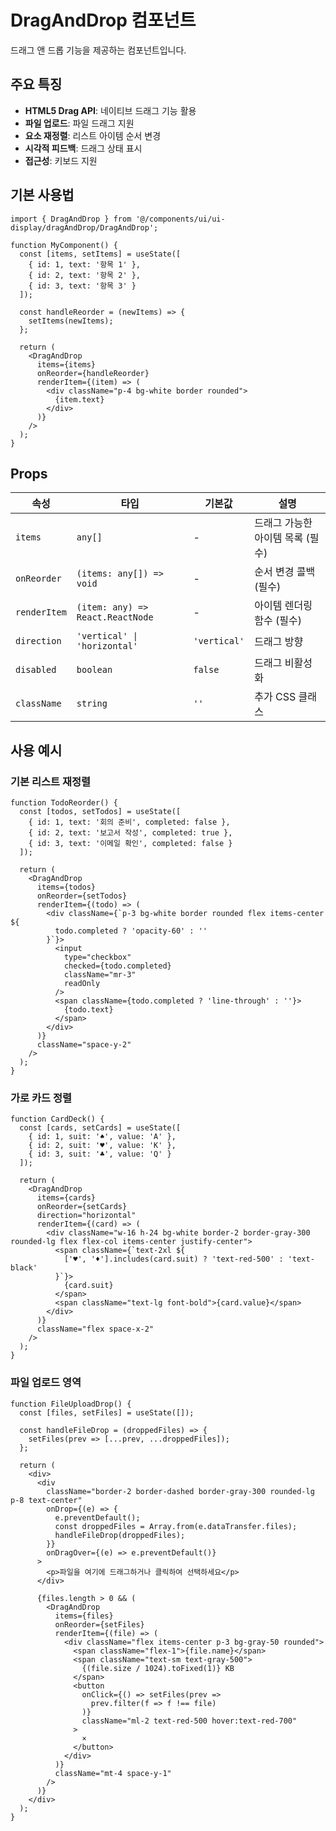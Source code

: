 # DragAndDrop 컴포넌트

드래그 앤 드롭 기능을 제공하는 컴포넌트입니다.

## 주요 특징

- **HTML5 Drag API**: 네이티브 드래그 기능 활용
- **파일 업로드**: 파일 드래그 지원
- **요소 재정렬**: 리스트 아이템 순서 변경
- **시각적 피드백**: 드래그 상태 표시
- **접근성**: 키보드 지원

## 기본 사용법

```tsx
import { DragAndDrop } from '@/components/ui/ui-display/dragAndDrop/DragAndDrop';

function MyComponent() {
  const [items, setItems] = useState([
    { id: 1, text: '항목 1' },
    { id: 2, text: '항목 2' },
    { id: 3, text: '항목 3' }
  ]);

  const handleReorder = (newItems) => {
    setItems(newItems);
  };

  return (
    <DragAndDrop
      items={items}
      onReorder={handleReorder}
      renderItem={(item) => (
        <div className="p-4 bg-white border rounded">
          {item.text}
        </div>
      )}
    />
  );
}
```

## Props

| 속성 | 타입 | 기본값 | 설명 |
|------|------|--------|------|
| `items` | `any[]` | - | 드래그 가능한 아이템 목록 (필수) |
| `onReorder` | `(items: any[]) => void` | - | 순서 변경 콜백 (필수) |
| `renderItem` | `(item: any) => React.ReactNode` | - | 아이템 렌더링 함수 (필수) |
| `direction` | `'vertical' \| 'horizontal'` | `'vertical'` | 드래그 방향 |
| `disabled` | `boolean` | `false` | 드래그 비활성화 |
| `className` | `string` | `''` | 추가 CSS 클래스 |

## 사용 예시

### 기본 리스트 재정렬

```tsx
function TodoReorder() {
  const [todos, setTodos] = useState([
    { id: 1, text: '회의 준비', completed: false },
    { id: 2, text: '보고서 작성', completed: true },
    { id: 3, text: '이메일 확인', completed: false }
  ]);

  return (
    <DragAndDrop
      items={todos}
      onReorder={setTodos}
      renderItem={(todo) => (
        <div className={`p-3 bg-white border rounded flex items-center ${
          todo.completed ? 'opacity-60' : ''
        }`}>
          <input
            type="checkbox"
            checked={todo.completed}
            className="mr-3"
            readOnly
          />
          <span className={todo.completed ? 'line-through' : ''}>
            {todo.text}
          </span>
        </div>
      )}
      className="space-y-2"
    />
  );
}
```

### 가로 카드 정렬

```tsx
function CardDeck() {
  const [cards, setCards] = useState([
    { id: 1, suit: '♠', value: 'A' },
    { id: 2, suit: '♥', value: 'K' },
    { id: 3, suit: '♣', value: 'Q' }
  ]);

  return (
    <DragAndDrop
      items={cards}
      onReorder={setCards}
      direction="horizontal"
      renderItem={(card) => (
        <div className="w-16 h-24 bg-white border-2 border-gray-300 rounded-lg flex flex-col items-center justify-center">
          <span className={`text-2xl ${
            ['♥', '♦'].includes(card.suit) ? 'text-red-500' : 'text-black'
          }`}>
            {card.suit}
          </span>
          <span className="text-lg font-bold">{card.value}</span>
        </div>
      )}
      className="flex space-x-2"
    />
  );
}
```

### 파일 업로드 영역

```tsx
function FileUploadDrop() {
  const [files, setFiles] = useState([]);

  const handleFileDrop = (droppedFiles) => {
    setFiles(prev => [...prev, ...droppedFiles]);
  };

  return (
    <div>
      <div
        className="border-2 border-dashed border-gray-300 rounded-lg p-8 text-center"
        onDrop={(e) => {
          e.preventDefault();
          const droppedFiles = Array.from(e.dataTransfer.files);
          handleFileDrop(droppedFiles);
        }}
        onDragOver={(e) => e.preventDefault()}
      >
        <p>파일을 여기에 드래그하거나 클릭하여 선택하세요</p>
      </div>

      {files.length > 0 && (
        <DragAndDrop
          items={files}
          onReorder={setFiles}
          renderItem={(file) => (
            <div className="flex items-center p-3 bg-gray-50 rounded">
              <span className="flex-1">{file.name}</span>
              <span className="text-sm text-gray-500">
                {(file.size / 1024).toFixed(1)} KB
              </span>
              <button
                onClick={() => setFiles(prev => 
                  prev.filter(f => f !== file)
                )}
                className="ml-2 text-red-500 hover:text-red-700"
              >
                ×
              </button>
            </div>
          )}
          className="mt-4 space-y-1"
        />
      )}
    </div>
  );
}
``` 